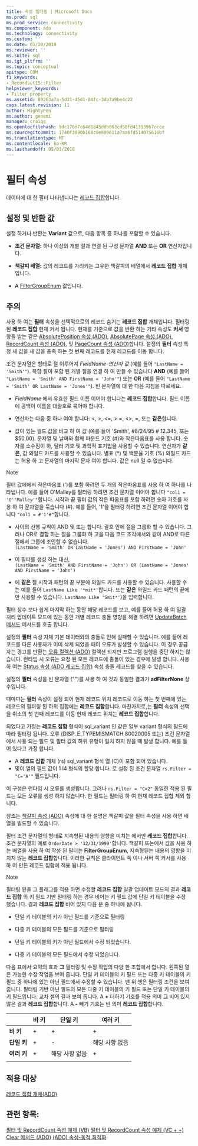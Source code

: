 ```yaml
---
title: 속성 필터링 | Microsoft Docs
ms.prod: sql
ms.prod_service: connectivity
ms.component: ado
ms.technology: connectivity
ms.custom: ''
ms.date: 03/20/2018
ms.reviewer: ''
ms.suite: sql
ms.tgt_pltfrm: ''
ms.topic: conceptual
apitype: COM
f1_keywords:
- Recordset15::Filter
helpviewer_keywords:
- Filter property
ms.assetid: 80263a7a-5d21-45d1-84fc-34b7a9be4c22
caps.latest.revision: 11
author: MightyPen
ms.author: genemi
manager: craigg
ms.openlocfilehash: 9dc176d7c64d1845ddb863cd58fd41313967ccce
ms.sourcegitcommit: 1740f3090b168c0e809611a7aa6fd514075616bf
ms.translationtype: MT
ms.contentlocale: ko-KR
ms.lasthandoff: 05/03/2018
---
```

# <a name="filter-property"></a>필터 속성
데이터에 대 한 필터 나타냅니다는 [레코드 집합](../../../ado/reference/ado-api/recordset-object-ado.md)합니다.  
  
## <a name="settings-and-return-values"></a>설정 및 반환 값

설정 하거나 반환는 **Variant** 값으로, 다음 항목 중 하나를 포함할 수 있습니다.  
  
-   **조건 문자열:** 하나 이상의 개별 절과 연결 된 구성 문자열 **AND** 또는 **OR** 연산자입니다.  
  
-   **책갈피 배열:** 값의 레코드를 가리키는 고유한 책갈피의 배열에서 **레코드 집합** 개체입니다.  
  
-   A [FilterGroupEnum](../../../ado/reference/ado-api/filtergroupenum.md) 값입니다.  
  
## <a name="remarks"></a>주의

사용 하 여는 **필터** 속성을 선택적으로의 레코드 숨기는 **레코드 집합** 개체입니다. 필터링 된 **레코드 집합** 현재 커서 됩니다. 현재를 기준으로 값을 반환 하는 기타 속성도 **커서** 영향을 받는 같은 [AbsolutePosition 속성 (ADO)](../../../ado/reference/ado-api/absoluteposition-property-ado.md), [AbsolutePage 속성 (ADO)](../../../ado/reference/ado-api/absolutepage-property-ado.md), [ RecordCount 속성 (ADO)](../../../ado/reference/ado-api/recordcount-property-ado.md), 및 [PageCount 속성 (ADO)](../../../ado/reference/ado-api/pagecount-property-ado.md)합니다. 설정의 **필터** 속성 특정 새 값을 새 값을 충족 하는 첫 번째 레코드를 현재 레코드를 이동 합니다.
  
조건 문자열은 형태로 절 이루어져 *FieldName-연산자 값* (예를 들어 `"LastName = 'Smith'"`). 복합 절이 포함 된 개별 절을 연결 하 여 만들 수 있습니다 **AND** (예를 들어 `"LastName = 'Smith' AND FirstName = 'John'"`) 또는 **OR** (예를 들어 `"LastName = 'Smith' OR LastName = 'Jones'"`). 빈 문자열에 대 한 다음 지침을 따르세요.

-   *FieldName* 에서 유효한 필드 이름 이어야 합니다는 **레코드 집합**합니다. 필드 이름에 공백이 이름을 대괄호로 묶어야 합니다.  
  
-   연산자는 다음 중 하나 여야 합니다: \<, >, \<=, > =, <>, =, 또는 **같은**합니다.  
  
-   값이 있는 필드 값을 비교 하 여 값 (예를 들어 'Smith', #8/24/95 # 12.345, 또는 $50.00). 문자열 및 날짜와 함께 파운드 기호 (#)와 작은따옴표를 사용 합니다. 숫자를 소수점이 하, 달러 기호 및 과학적 표기법을 사용할 수 있습니다. 연산자가 **같은**, 값 와일드 카드를 사용할 수 있습니다. 별표 (*) 및 백분율 기호 (%) 와일드 카드는 허용 하 고 문자열의 마지막 문자 여야 합니다. 값은 null 일 수 없습니다.  
  
> [!NOTE]
>  필터 값에에서 작은따옴표 (')를 포함 하려면 두 개의 작은따옴표를 사용 하 여 하나를 나타냅니다. 예를 들어 O'Malley를 필터링 하려면 조건 문자열 이어야 합니다 `"col1 = 'O''Malley'"`합니다. 시작과 끝 필터 값의 작은 따옴표를 포함 하려면 숫자 기호를 사용 하 여 문자열을 묶습니다 (#). 예를 들어, '1'을 필터링 하려면 조건 문자열 이어야 합니다 `"col1 = #'1'#"`합니다.  
  
-   사이의 선행 규칙이 AND 및 또는 합니다. 괄호 안에 절을 그룹화 할 수 있습니다. 그러나 OR로 결합 하는 절을 그룹화 하 고을 다음 코드 조각에서와 같이 AND로 다른 절에서 그룹에 조인할 수 없습니다.  
 `(LastName = 'Smith' OR LastName = 'Jones') AND FirstName = 'John'`  
  
-   이 필터를 생성 하는 대신,  
 `(LastName = 'Smith' AND FirstName = 'John') OR (LastName = 'Jones' AND FirstName = 'John')`  
  
-   에 **같은** 절 시작과 패턴의 끝 부분에 와일드 카드를 사용할 수 있습니다. 사용할 수는 예를 들어 `LastName Like '*mit*'`합니다. 또는 **같은** 와일드 카드 패턴의 끝에만 사용할 수 있습니다. `LastName Like 'Smit*'`)을 입력합니다.  
  
 필터 상수 보다 쉽게 마지막 하는 동안 해당 레코드를 보고, 예를 들어 허용 하 여 일괄 처리 업데이트 모드에 있는 동안 개별 레코드 충돌 영향을 해결 하려면 [UpdateBatch 메서드](../../../ado/reference/ado-api/updatebatch-method.md) 메서드를 호출 합니다.  
  
설정의 **필터** 속성 자체 기본 데이터와의 충돌로 인해 실패할 수 있습니다. 예를 들어 레코드를 다른 사용자가 이미 삭제 되었을 때이 오류가 발생할 수 있습니다. 이 경우 공급자는 경고를 반환는 [오류 컬렉션 (ADO)](../../../ado/reference/ado-api/errors-collection-ado.md) 컬렉션 되지만 프로그램 실행을 중단 하지는 않습니다. 런타임 시 오류는 요청 된 모든 레코드에 충돌이 있는 경우에 발생 합니다. 사용 하 여는 [Status 속성 (ADO 레코드 집합)](../../../ado/reference/ado-api/status-property-ado-recordset.md) 속성 충돌 레코드를 찾을 수 있습니다.  
  
설정의 **필터** 속성을 빈 문자열 ("")를 사용 하 여 것과 동일한 결과가 **adFilterNone** 상수입니다.
  
때마다는 **필터** 속성이 설정 되어 현재 레코드 위치 레코드로 이동 하는 첫 번째에 있는 레코드의 필터링 된 하위 집합에는 **레코드 집합**합니다. 마찬가지로,는 **필터** 속성의 선택을 취소의 첫 번째 레코드를 이동 현재 레코드 위치는 **레코드 집합**합니다.

되었다고 가정는 **레코드 집합** 형식이 sql_variant 인 같은 일부 variant 형식의 필드에 따라 필터링 됩니다. 오류 (DISP_E_TYPEMISMATCH 80020005 또는) 조건 문자열에서 사용 되는 필드 및 필터 값의 하위 유형이 일치 하지 않을 때 발생 합니다. 예를 들어 있다고 가정 합니다.

- A **레코드 집합** 개체 (rs) sql_variant 형식 열 (C)이 포함 되어 있습니다.
- 및이 열의 필드 값이 1 I4 형식의 할당 합니다. 로 설정 된 조건 문자열 `rs.Filter = "C='A'"` 필드입니다.

이 구성은 런타임 시 오류를 생성합니다. 그러나 `rs.Filter = "C=2"` 동일한 적용 된 필드는 모든 오류를 생성 하지 않습니다. 한 필드는 필터링 하 여 현재 레코드 집합 제외 합니다.

참조는 [책갈피 속성 (ADO)](../../../ado/reference/ado-api/bookmark-property-ado.md) 속성에 대 한 설명은 책갈피 값을 필터 속성을 사용 하면 배열을 빌드할 수 있습니다.

필터 조건 문자열의 형태로 지속형된 내용의 영향을 미치는 에서만 **레코드 집합**합니다. 조건 문자열의 예로 `OrderDate > '12/31/1999'`합니다. 책갈피 또는에서 값을 사용 하는 배열을 사용 하 여 작성 된 필터는 **FilterGroupEnum**, 지속형된는 내용의 영향을 미치지 않는 **레코드 집합**합니다. 이러한 규칙은 클라이언트 쪽 이나 서버 쪽 커서를 사용 하 여 만든 레코드 집합에 적용 됩니다.
  
> [!NOTE]
>  필터링 된을 그 플래그를 적용 하면 수정할 **레코드 집합** 일괄 업데이트 모드의 결과 **레코드 집합** 의 키 필드 기반 필터링 하는 경우 비어는 키 필드 값에 단일 키 테이블을 수정 했습니다. 결과 **레코드 집합** 비어 있지 다음 문 중 하나에 됩니다.  
  
-   단일 키 테이블의 키가 아닌 필드를 기준으로 필터링  
  
-   다중 키 테이블의 모든 필드를 기준으로 필터링  
  
-   단일 키 테이블의 키가 아닌 필드에서 수정 되었습니다.  
  
-   다중 키 테이블의 모든 필드에서 수정 되었습니다.  
  
다음 표에서 요약의 효과 **그** 필터링 및 수정 작업의 다양 한 조합에서 합니다. 왼쪽된 열은 가능한 수정 작업을 보여 줍니다. 단일 키 테이블의 키 필드 또는 다중 키 테이블의 키 필드 중 하나에 있는 아닌 필드에서 수정할 수 있습니다. 맨 위 행은 필터링 조건을 보여 줍니다. 필터링 기반 아닌 필드의 모든 다중 키 테이블의 키 필드 또는 단일 키 테이블의 키 필드입니다. 교차 셀의 결과 보여 줍니다. A **+** 더하기 기호를 적용 의미 **그** 비어 있지 않은 결과 **레코드 집합**합니다. A **-** 빼기 기호는 빈 의미 **레코드 집합**합니다.  
  
||비 키|단일 키|여러 키|
|-|--------------|----------------|-------------------|
|**비 키**|+|+|+|
|**단일 키**|+|-|해당 사항 없음|
|**여러 키**|+|해당 사항 없음|+|
|||||
  
## <a name="applies-to"></a>적용 대상

[레코드 집합 개체(ADO)](../../../ado/reference/ado-api/recordset-object-ado.md)  
  
## <a name="see-also"></a>관련 항목:

[필터 및 RecordCount 속성 예제 (VB)](../../../ado/reference/ado-api/filter-and-recordcount-properties-example-vb.md)
[필터 및 RecordCount 속성 예제 (VC + +)](../../../ado/reference/ado-api/filter-and-recordcount-properties-example-vc.md)
[Clear 메서드 (ADO)](../../../ado/reference/ado-api/clear-method-ado.md) 
 [(ADO) 속성-동적 최적화](../../../ado/reference/ado-api/optimize-property-dynamic-ado.md)
